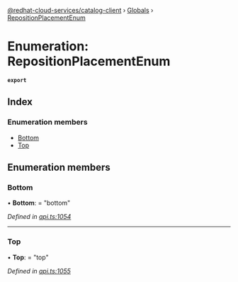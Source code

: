 [@redhat-cloud-services/catalog-client](../README.md) › [Globals](../globals.md) › [RepositionPlacementEnum](repositionplacementenum.md)

# Enumeration: RepositionPlacementEnum

**`export`** 

## Index

### Enumeration members

* [Bottom](repositionplacementenum.md#bottom)
* [Top](repositionplacementenum.md#top)

## Enumeration members

###  Bottom

• **Bottom**: = "bottom"

*Defined in [api.ts:1054](https://github.com/RedHatInsights/javascript-clients/blob/master/packages/catalog/api.ts#L1054)*

___

###  Top

• **Top**: = "top"

*Defined in [api.ts:1055](https://github.com/RedHatInsights/javascript-clients/blob/master/packages/catalog/api.ts#L1055)*
